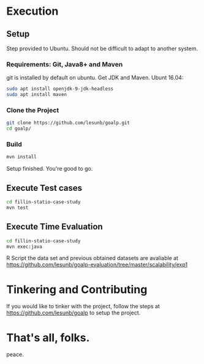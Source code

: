 # Execution

## Setup

Step provided to Ubuntu. Should not be difficult to adapt to another system.

### Requirements: Git, Java8+ and Maven

git is installed by default on ubuntu. Get JDK and Maven.
Ubunt 16.04:
``` bash
sudo apt install openjdk-9-jdk-headless
sudo apt install maven
```

### Clone the Project 
``` bash
git clone https://github.com/lesunb/goalp.git
cd goalp/
```

### Build
``` bash
mvn install
```

Setup finished. You're good to go.

## Execute Test cases

``` bash
cd fillin-statio-case-study
mvn test
```


## Execute Time Evaluation
``` bash
cd fillin-statio-case-study
mvn exec:java
```
R Script the data set and  previous obtained datasets are avaliable at
https://github.com/lesunb/goalp-evaluation/tree/master/scalability/exp1


# Tinkering and Contributing

If you would like to tinker with the project, follow the steps at https://github.com/lesunb/goalp to setup the project.

# That's all, folks.
peace.